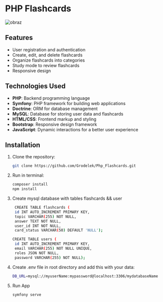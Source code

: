 # PHP Flashcards
![obraz](https://github.com/user-attachments/assets/1f9b99da-3316-430d-a0f0-284bae335de4)
## Features

- User registration and authentication
- Create, edit, and delete flashcards
- Organize flashcards into categories
- Study mode to review flashcards
- Responsive design

## Technologies Used

- **PHP**: Backend programming language
- **Symfony**: PHP framework for building web applications
- **Doctrine**: ORM for database management
- **MySQL**: Database for storing user data and flashcards
- **HTML/CSS**: Frontend markup and styling
- **Bootstrap**: Responsive design framework
- **JavaScript**: Dynamic interactions for a better user experience

## Installation

1. Clone the repository:
   ```bash
   git clone https://github.com/Grodelek/Php_Flashcards.git

2. Run in terminal:
   ```bash
   composer install
   npm install

3. Create mysql database with tables flashcards && user
   ```bash
    CREATE TABLE flashcards (
    id INT AUTO_INCREMENT PRIMARY KEY,
    topic VARCHAR(255) NOT NULL,
    answer TEXT NOT NULL,
    user_id INT NOT NULL,
    card_status VARCHAR(50) DEFAULT 'NULL');

   CREATE TABLE users (
    id INT AUTO_INCREMENT PRIMARY KEY,
    email VARCHAR(255) NOT NULL UNIQUE,
    roles JSON NOT NULL, 
    password VARCHAR(255) NOT NULL);
   
3. Create .env file in root directory and add this with your data:
   ```bash
   DB_URL=mysql://myuserName:mypassword@localhost:3306/mydatabaseName

4. Run App
   ```bash
   symfony serve


